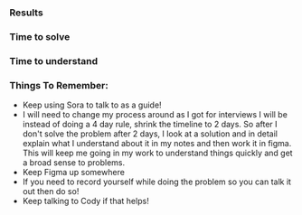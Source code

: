 ### Results


### Time to solve



### Time to understand


### Things To Remember: 
- Keep using Sora to talk to as a guide!
- I will need to change my process around as I got for interviews I will be instead of doing a 4 day rule, shrink the timeline to 2 days. So after I don't solve the problem after 2 days, I look at a solution and in detail explain what I understand about it in my notes and then work it in figma. This will keep me going in my work to understand things quickly and get a broad sense to problems.
- Keep Figma up somewhere 
- If you need to record yourself while doing the problem so you can talk it out then do so!
- Keep talking to Cody if that helps!